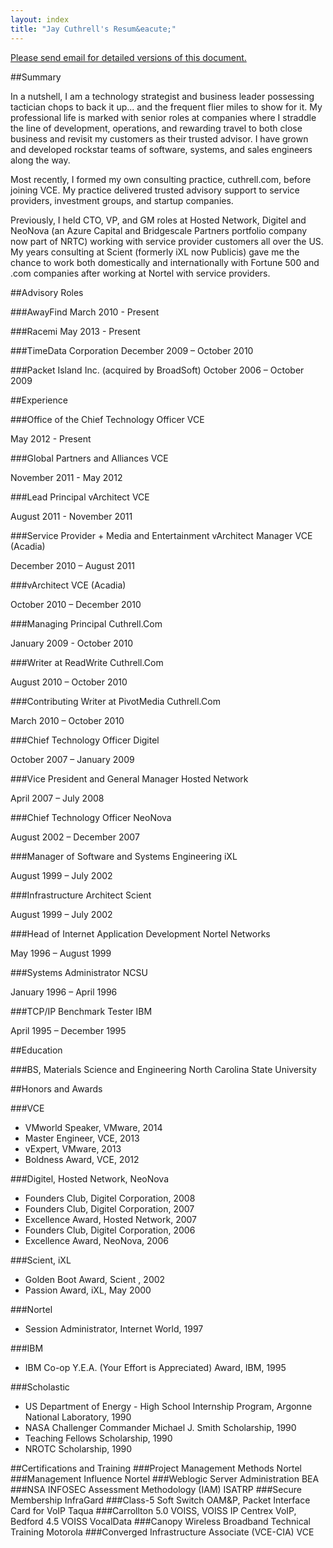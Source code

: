 ```yaml
---
layout: index
title: "Jay Cuthrell's Resum&eacute;"
---
```


<a href="mailto:jay@cuthrell.com?SUBJECT=cv">Please send email for detailed versions of this document.</a>

##Summary

In a nutshell, I am a technology strategist and business leader possessing tactician chops to back it up... and the frequent flier miles to show for it. My professional life is marked with senior roles at companies where I straddle the line of development, operations, and rewarding travel to both close business and revisit my customers as their trusted advisor. I have grown and developed rockstar teams of software, systems, and sales engineers along the way.

Most recently, I formed my own consulting practice, cuthrell.com, before joining VCE. My practice delivered trusted advisory support to service providers, investment groups, and startup companies.

Previously, I held CTO, VP, and GM roles at Hosted Network, Digitel and NeoNova (an Azure Capital and Bridgescale Partners portfolio company now part of NRTC) working with service provider customers all over the US. My years consulting at Scient (formerly iXL now Publicis) gave me the chance to work both domestically and internationally with Fortune 500 and .com companies after working at Nortel with service providers.

##Advisory Roles

###AwayFind
March 2010 - Present

###Racemi
May 2013 - Present

###TimeData Corporation
December 2009 – October 2010

###Packet Island Inc. (acquired by BroadSoft)
October 2006 – October 2009

##Experience

###Office of the Chief Technology Officer
VCE

May 2012 - Present

###Global Partners and Alliances
VCE

November 2011 - May 2012

###Lead Principal vArchitect
VCE

August 2011 - November 2011

###Service Provider + Media and Entertainment vArchitect Manager
VCE (Acadia)

December 2010 – August 2011

###vArchitect
VCE (Acadia)

October 2010 – December 2010 

###Managing Principal
Cuthrell.Com

January 2009 - October 2010

###Writer at ReadWrite
Cuthrell.Com

August 2010 – October 2010

###Contributing Writer at PivotMedia
Cuthrell.Com

March 2010 – October 2010

###Chief Technology Officer
Digitel

October 2007 – January 2009 

###Vice President and General Manager
Hosted Network

April 2007 – July 2008 

###Chief Technology Officer
NeoNova

August 2002 – December 2007

###Manager of Software and Systems Engineering
iXL

August 1999 – July 2002

###Infrastructure Architect
Scient

August 1999 – July 2002 

###Head of Internet Application Development
Nortel Networks

May 1996 – August 1999

###Systems Administrator
NCSU

January 1996 – April 1996

###TCP/IP Benchmark Tester
IBM

April 1995 – December 1995

##Education

###BS, Materials Science and Engineering
North Carolina State University

##Honors and Awards

###VCE

- VMworld Speaker, VMware, 2014
- Master Engineer, VCE, 2013 
- vExpert, VMware, 2013 
- Boldness Award, VCE, 2012

###Digitel, Hosted Network, NeoNova
- Founders Club, Digitel Corporation, 2008
- Founders Club, Digitel Corporation, 2007 
- Excellence Award, Hosted Network, 2007 
- Founders Club, Digitel Corporation, 2006 
- Excellence Award, NeoNova, 2006

###Scient, iXL
- Golden Boot Award, Scient , 2002 
- Passion Award, iXL, May 2000

###Nortel
- Session Administrator, Internet World, 1997

###IBM
- IBM Co-op Y.E.A. (Your Effort is Appreciated) Award, IBM, 1995

###Scholastic
- US Department of Energy - High School Internship Program, Argonne National Laboratory, 1990 
- NASA Challenger Commander Michael J. Smith Scholarship, 1990
- Teaching Fellows Scholarship, 1990
- NROTC Scholarship, 1990

##Certifications and Training
###Project Management Methods
Nortel
###Management Influence
Nortel
###Weblogic Server Administration
BEA
###NSA INFOSEC Assessment Methodology (IAM)
ISATRP
###Secure Membership
InfraGard
###Class-5 Soft Switch OAM&P, Packet Interface Card for VoIP
Taqua
###Carrollton 5.0 VOISS, VOISS IP Centrex VoIP, Bedford 4.5 VOISS
VocalData
###Canopy Wireless Broadband Technical Training
Motorola
###Converged Infrastructure Associate (VCE-CIA)
VCE
